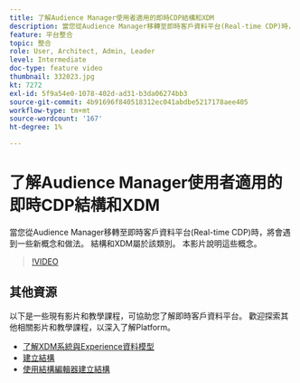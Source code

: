 ```yaml
---
title: 了解Audience Manager使用者適用的即時CDP結構和XDM
description: 當您從Audience Manager移轉至即時客戶資料平台(Real-time CDP)時，將會遇到一些新概念和做法。 結構和XDM屬於該類別。 本影片說明這些概念。
feature: 平台整合
topic: 整合
role: User, Architect, Admin, Leader
level: Intermediate
doc-type: feature video
thumbnail: 332023.jpg
kt: 7272
exl-id: 5f9a54e0-1078-402d-ad31-b3da06274bb3
source-git-commit: 4b91696f840518312ec041abdbe5217178aee405
workflow-type: tm+mt
source-wordcount: '167'
ht-degree: 1%

---
```


# 了解Audience Manager使用者適用的即時CDP結構和XDM

當您從Audience Manager移轉至即時客戶資料平台(Real-time CDP)時，將會遇到一些新概念和做法。 結構和XDM屬於該類別。 本影片說明這些概念。

>[!VIDEO](https://video.tv.adobe.com/v/332023/?quality=12&learn=on)

## 其他資源

以下是一些現有影片和教學課程，可協助您了解即時客戶資料平台。 歡迎探索其他相關影片和教學課程，以深入了解Platform。

* [了解XDM系統與Experience資料模型](https://experienceleague.adobe.com/docs/platform-learn/tutorials/schemas/understanding-the-xdm-system-and-experience-data-model.html)
* [建立結構](https://experienceleague.adobe.com/docs/platform-learn/tutorials/schemas/create-your-first-schema-with-out-of-the-box-components.html)
* [使用結構編輯器建立結構](https://experienceleague.adobe.com/docs/experience-platform/xdm/tutorials/create-schema-ui.html?lang=en#getting-started)
